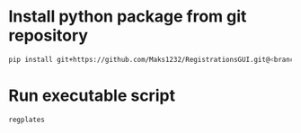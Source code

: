 # Install python package from git repository
```sh
pip install git+https://github.com/Maks1232/RegistrationsGUI.git@<branch-name>
```
# Run executable script
```sh
regplates
```